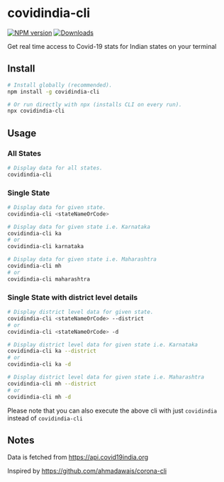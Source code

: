 # covidindia-cli
[![NPM version][npm-image]][npm-url]
[![Downloads][download-image]][npm-url]

Get real time access to Covid-19 stats for Indian states on your terminal

## Install

```sh
# Install globally (recommended).
npm install -g covidindia-cli

# Or run directly with npx (installs CLI on every run).
npx covidindia-cli
```

## Usage

### All States

```sh
# Display data for all states.
covidindia-cli
```

### Single State

```sh
# Display data for given state.
covidindia-cli <stateNameOrCode>

# Display data for given state i.e. Karnataka
covidindia-cli ka
# or
covidindia-cli karnataka

# Display data for given state i.e. Maharashtra
covidindia-cli mh
# or
covidindia-cli maharashtra
```

### Single State with district level details

```sh
# Display district level data for given state.
covidindia-cli <stateNameOrCode> --district
# or
covidindia-cli <stateNameOrCode> -d

# Display district level data for given state i.e. Karnataka
covidindia-cli ka --district
# or
covidindia-cli ka -d

# Display district level data for given state i.e. Maharashtra
covidindia-cli mh --district
# or
covidindia-cli mh -d
```

Please note that you can also execute the above cli with just ```covidindia``` instead of ```covidindia-cli```

## Notes

Data is fetched from https://api.covid19india.org

Inspired by https://github.com/ahmadawais/corona-cli

[npm-url]: https://www.npmjs.com/package/covidindia-cli
[npm-image]: https://img.shields.io/npm/v/covidindia-cli.svg
[download-image]: https://img.shields.io/npm/dt/covidindia-cli